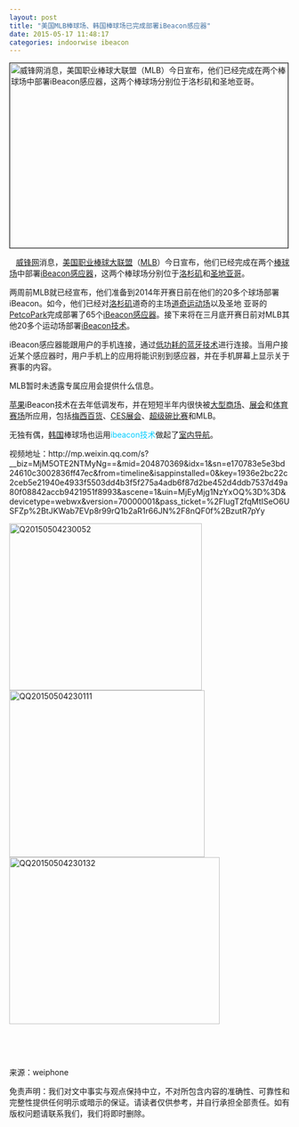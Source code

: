 ```yaml
---
layout: post
title: "美国MLB棒球场、韩国棒球场已完成部署iBeacon感应器"
date: 2015-05-17 11:48:17
categories: indoorwise ibeacon
---
```

<div class="asb asb-post asb-post-01"></div>
 
<p><img alt="威锋网消息，美国职业棒球大联盟（MLB）今日宣布，他们已经完成在两个棒球场中部署iBeacon感应器，这两个棒球场分别位于洛杉矶和圣地亚哥。" border="1" class="flag_bigP aligncenter" height="332" src="http://photocdn.sohu.com/20140215/Img395040547.jpg" width="500"/></p>


<p><span style="color: #00ccff;">    <a class="tag_link" href="http://www.ibeaconworld.cn/?tag=%e5%a8%81%e9%94%8b%e7%bd%91" target="_blank" title="查看关于 威锋网 的文章">威锋网</a></span>消息，<span style="color: #00ccff;"><a class="tag_link" href="http://www.ibeaconworld.cn/?tag=%e7%be%8e%e5%9b%bd%e8%81%8c%e4%b8%9a%e6%a3%92%e7%90%83%e5%a4%a7%e8%81%94%e7%9b%9f" target="_blank" title="查看关于 美国职业棒球大联盟 的文章">美国职业棒球大联盟</a></span>（<span style="color: #00ccff;"><a class="tag_link" href="http://www.ibeaconworld.cn/?tag=mlb" target="_blank" title="查看关于 MLB 的文章">MLB</a></span>）今日宣布，他们已经完成在两个<span style="color: #00ccff;"><a class="tag_link" href="http://www.ibeaconworld.cn/?tag=%e6%a3%92%e7%90%83%e5%9c%ba" target="_blank" title="查看关于 棒球场 的文章">棒球场</a></span>中部署<span style="color: #00ccff;"><a class="tag_link" href="http://www.ibeaconworld.cn/?tag=ibeacon%e6%84%9f%e5%ba%94%e5%99%a8" target="_blank" title="查看关于 iBeacon感应器 的文章">iBeacon感应器</a></span>，这两个棒球场分别位于<span style="color: #00ccff;"><a class="tag_link" href="http://www.ibeaconworld.cn/?tag=%e6%b4%9b%e6%9d%89%e7%9f%b6" target="_blank" title="查看关于 洛杉矶 的文章">洛杉矶</a></span>和<span style="color: #00ccff;"><a class="tag_link" href="http://www.ibeaconworld.cn/?tag=%e5%9c%a3%e5%9c%b0%e4%ba%9a%e5%93%a5" target="_blank" title="查看关于 圣地亚哥 的文章">圣地亚哥</a></span>。</p>


<p>两周前MLB就已经宣布，他们准备到2014年开赛日前在他们的20多个球场部署iBeacon。如今，他们已经对<a class="tag_link" href="http://www.ibeaconworld.cn/?tag=%e6%b4%9b%e6%9d%89%e7%9f%b6" target="_blank" title="查看关于 洛杉矶 的文章">洛杉矶</a>道奇的主场<span style="color: #00ccff;"><a class="tag_link" href="http://www.ibeaconworld.cn/?tag=%e9%81%93%e5%a5%87%e8%bf%90%e5%8a%a8%e5%9c%ba" target="_blank" title="查看关于 道奇运动场 的文章">道奇运动场</a></span>以及圣地 亚哥的<span style="color: #00ccff;"><a class="tag_link" href="http://www.ibeaconworld.cn/?tag=petcopark" target="_blank" title="查看关于 PetcoPark 的文章">PetcoPark</a></span>完成部署了65个<a class="tag_link" href="http://www.ibeaconworld.cn/?tag=ibeacon%e6%84%9f%e5%ba%94%e5%99%a8" target="_blank" title="查看关于 iBeacon感应器 的文章">iBeacon感应器</a>。接下来将在三月底开赛日前对MLB其他20多个运动场部署<a class="tag_link" href="http://www.ibeaconworld.cn/?tag=ibeacon%e6%8a%80%e6%9c%af" target="_blank" title="查看关于 iBeacon技术 的文章">iBeacon技术</a>。</p>


<p>iBeacon感应器能跟用户的手机连接，通过<span style="color: #00ccff;"><a class="tag_link" href="http://www.ibeaconworld.cn/?tag=%e4%bd%8e%e5%8a%9f%e8%80%97%e7%9a%84%e8%93%9d%e7%89%99%e6%8a%80%e6%9c%af" target="_blank" title="查看关于 低功耗的蓝牙技术 的文章">低功耗的蓝牙技术</a></span>进行连接。当用户接近某个感应器时，用户手机上的应用将能识别到感应器，并在手机屏幕上显示关于赛事的内容。</p>


<p>MLB暂时未透露专属应用会提供什么信息。</p>


<p><span style="color: #00ccff;"><a class="tag_link" href="http://www.ibeaconworld.cn/?tag=%e8%8b%b9%e6%9e%9c" target="_blank" title="查看关于 苹果 的文章">苹果</a></span>iBeacon技术在去年低调发布，并在短短半年内很快被<span style="color: #00ccff;"><a class="tag_link" href="http://www.ibeaconworld.cn/?tag=%e5%a4%a7%e5%9e%8b%e5%95%86%e5%9c%ba" target="_blank" title="查看关于 大型商场 的文章">大型商场</a></span>、<span style="color: #00ccff;"><a class="tag_link" href="http://www.ibeaconworld.cn/?tag=%e5%b1%95%e4%bc%9a" target="_blank" title="查看关于 展会 的文章">展会</a></span>和<span style="color: #00ccff;"><a class="tag_link" href="http://www.ibeaconworld.cn/?tag=%e4%bd%93%e8%82%b2%e8%b5%9b%e5%9c%ba" target="_blank" title="查看关于 体育赛场 的文章">体育赛场</a></span>所应用，包括<span style="color: #00ccff;"><a class="tag_link" href="http://www.ibeaconworld.cn/?tag=%e6%a2%85%e8%a5%bf%e7%99%be%e8%b4%a7" target="_blank" title="查看关于 梅西百货 的文章">梅西百货</a></span>、<span style="color: #00ccff;"><a class="tag_link" href="http://www.ibeaconworld.cn/?tag=ces%e5%b1%95%e4%bc%9a" target="_blank" title="查看关于 CES展会 的文章">CES展会</a></span>、<span style="color: #00ccff;"><a class="tag_link" href="http://www.ibeaconworld.cn/?tag=%e8%b6%85%e7%ba%a7%e7%a2%97%e6%af%94%e8%b5%9b" target="_blank" title="查看关于 超级碗比赛 的文章">超级碗比赛</a></span>和MLB。</p>


<p>无独有偶，<span style="color: #00ccff;"><a class="tag_link" href="http://www.ibeaconworld.cn/?tag=%e9%9f%a9%e5%9b%bd" target="_blank" title="查看关于 韩国 的文章">韩国</a></span>棒球场也运用<span style="color: #00ccff;">ibeacon技术</span>做起了<span style="color: #00ccff;"><a class="tag_link" href="http://www.ibeaconworld.cn/?tag=%e5%ae%a4%e5%86%85%e5%af%bc%e8%88%aa" target="_blank" title="查看关于 室内导航 的文章">室内导航</a></span>。</p>


<p>视频地址：http://mp.weixin.qq.com/s?__biz=MjM5OTE2NTMyNg==&amp;mid=204870369&amp;idx=1&amp;sn=e170783e5e3bd24610c3002836ff47ec&amp;from=timeline&amp;isappinstalled=0&amp;key=1936e2bc22c2ceb5e21940e4933f5503dd4b3f5f275a4adb6f87d2be452d4ddb7537d49a80f08842accb9421951f8993&amp;ascene=1&amp;uin=MjEyMjg1NzYxOQ%3D%3D&amp;devicetype=webwx&amp;version=70000001&amp;pass_ticket=%2FIugT2fqMtISeO6USFZp%2BtJKWab7EVp8r99rQ1b2aR1r66JN%2F8nQF0f%2BzutR7pYy</p>


<p><a href="http://www.ibeaconworld.cn/wp-content/uploads/2015/05/Q20150504230052.png"><img alt="Q20150504230052" class="alignnone size-medium wp-image-2870" height="300" src="http://www.ibeaconworld.cn/wp-content/uploads/2015/05/Q20150504230052-346x300.png" width="346"/></a> <a href="http://www.ibeaconworld.cn/wp-content/uploads/2015/05/QQ20150504230111.png"><img alt="QQ20150504230111" class="alignnone size-medium wp-image-2871" height="300" src="http://www.ibeaconworld.cn/wp-content/uploads/2015/05/QQ20150504230111-351x300.png" width="351"/></a> <a href="http://www.ibeaconworld.cn/wp-content/uploads/2015/05/QQ20150504230132.png"><img alt="QQ20150504230132" class="alignnone size-medium wp-image-2872" height="300" src="http://www.ibeaconworld.cn/wp-content/uploads/2015/05/QQ20150504230132-378x300.png" width="378"/></a></p>


<p> </p>


<p> </p>


<p>来源：weiphone</p>


<p>免责声明：我们对文中事实与观点保持中立，不对所包含内容的准确性、可靠性和完整性提供任何明示或暗示的保证。请读者仅供参考，并自行承担全部责任。如有版权问题请联系我们，我们将即时删除。</p>


<p> </p>